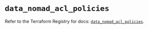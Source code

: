 # `data_nomad_acl_policies`

Refer to the Terraform Registry for docs: [`data_nomad_acl_policies`](https://registry.terraform.io/providers/hashicorp/nomad/2.4.0/docs/data-sources/acl_policies).
